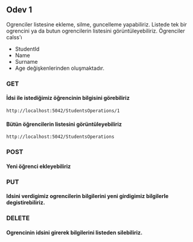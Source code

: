 ## Odev 1
Ogrenciler listesine ekleme, silme, guncelleme yapabiliriz. Listede tek bir ogrencini ya da butun ogrencilerin listesini görüntüleyebiliriz.
Ögrenciler calss'ı
  * StudentId
  * Name
  * Surname
  * Age
değişkenlerinden oluşmaktadır.
 
### GET
#### İdsi ile istediğimiz öğrencinin bilgisini görebiliriz
```
http://localhost:5042/StudentsOperations/1
```
#### Bütün öğrencilerin listesini görüntüleyebiliriz
```
http://localhost:5042/StudentsOperations
```
### POST
#### Yeni öğrenci ekleyebiliriz

### PUT
#### Idsini  verdigimiz ogrencilerin bilgilerini yeni girdigimiz bilgilerle degistirebiliriz.

### DELETE
#### Ogrencinin idsini girerek bilgilerini listeden silebiliriz.

